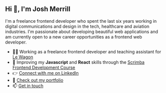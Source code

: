 <h2>Hi 👋, I'm Josh Merrill</h2>
<p>I'm a freelance frontend developer who spent the last six years working in digital communications and design in the tech, healthcare and aviation industries. I'm passionate about developing beautiful web applications and am currently open to a new career opportunities as a frontend web developer.</p> 

- 👨‍💻 Working as a freelance frontend developer and teaching assistant for [Le Wagon](https://www.lewagon.com/)
- 🌱 Improving my **Javascript** and **React** skills through the [Scrimba Frontend Development Course](https://scrimba.com/)
- 👉 [Connect with me on LinkedIn](https://linkedin.com/in/joshmmerrill)
- 🎨 [Check out my portfolio](https://www.josh-merrill.com)
- 📫 [Get in touch](mailto:joshmmerrill@outlook.com)
